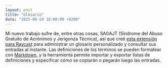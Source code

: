 ```yaml
---
layout: post
title: "Glosario"
date: "2025-06-24 16:00:00 +0200"
---
```


Mi nuevo trabajo sufre de, entre otras cosas, SAGAJT (Síndrome del Abuso
Gratuito de Acrónimos y Jerigonza Técnica), así que creé [esta extensión para
Raycast](https://www.raycast.com/javierarce/glossary) para administrar un
glosario personalizado y consultar sus entradas al instante. Las definiciones
de los términos se pueden formatear con
[Markdown](https://en.wikipedia.org/wiki/Markdown), y la herramienta permite
importar y exportar listas de definiciones y especificar cómo se copiarán o
pegarán luego las entradas.

